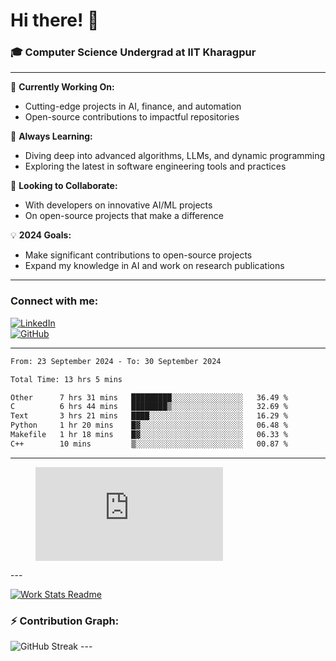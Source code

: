 # Hi there! 👋

### 🎓 Computer Science Undergrad at IIT Kharagpur

---

🔭 **Currently Working On:**  
- Cutting-edge projects in AI, finance, and automation  
- Open-source contributions to impactful repositories

🌱 **Always Learning:**  
- Diving deep into advanced algorithms, LLMs, and dynamic programming  
- Exploring the latest in software engineering tools and practices

👯 **Looking to Collaborate:**  
- With developers on innovative AI/ML projects  
- On open-source projects that make a difference

💡 **2024 Goals:**  
- Make significant contributions to open-source projects  
- Expand my knowledge in AI and work on research publications

---

### Connect with me:

[![LinkedIn](https://img.shields.io/badge/LinkedIn-0077B5?style=for-the-badge&logo=linkedin&logoColor=white)](https://www.linkedin.com/in/sesidadi)  
[![GitHub](https://img.shields.io/badge/GitHub-181717?style=for-the-badge&logo=github&logoColor=white)](https://github.com/sesiii)

---
<!--START_SECTION:waka-->

```txt
From: 23 September 2024 - To: 30 September 2024

Total Time: 13 hrs 5 mins

Other      7 hrs 31 mins   █████████░░░░░░░░░░░░░░░░   36.49 %
C          6 hrs 44 mins   ████████▒░░░░░░░░░░░░░░░░   32.69 %
Text       3 hrs 21 mins   ████░░░░░░░░░░░░░░░░░░░░░   16.29 %
Python     1 hr 20 mins    █▓░░░░░░░░░░░░░░░░░░░░░░░   06.48 %
Makefile   1 hr 18 mins    █▓░░░░░░░░░░░░░░░░░░░░░░░   06.33 %
C++        10 mins         ▒░░░░░░░░░░░░░░░░░░░░░░░░   00.87 %
```

<!--END_SECTION:waka-->
---
<figure><embed src="https://wakatime.com/share/@81d5e6c4-c575-43e6-9a9e-85ed25517f53/42cf003a-18dd-42ef-bded-df01146821f2.svg"></embed></figure>
---

[![Work Stats Readme](https://github.com/sesiii/sesiii/actions/workflows/main.yml/badge.svg)](https://github.com/sesiii/sesiii/actions/workflows/main.yml)

### ⚡ Contribution Graph:

<img src="https://streak-stats.demolab.com/?user=sesiii&theme=radical" alt="GitHub Streak" />
---

